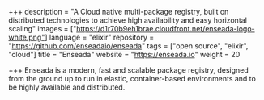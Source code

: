 +++
description = "A Cloud native multi-package registry, built on distributed technologies to achieve high availability and easy horizontal scaling"
images = ["https://d1r70b9eh1brae.cloudfront.net/enseada-logo-white.png"]
language = "elixir"
repository = "https://github.com/enseadaio/enseada"
tags = ["open source", "elixir", "cloud"]
title = "Enseada"
website = "https://enseada.io"
weight = 20

+++
Enseada is a modern, fast and scalable package registry, designed from the ground up to run in elastic, container-based environments and to be highly available and distributed.